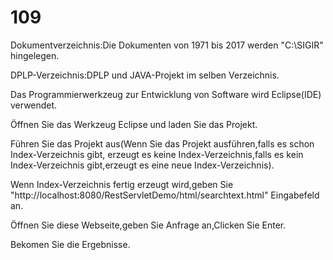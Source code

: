 # 109
Dokumentverzeichnis:Die Dokumenten von 1971 bis 2017 werden "C:\SIGIR" hingelegen.

DPLP-Verzeichnis:DPLP und JAVA-Projekt im selben Verzeichnis.

Das Programmierwerkzeug zur Entwicklung von Software wird Eclipse(IDE) verwendet.

Öffnen Sie das Werkzeug Eclipse und laden Sie das Projekt.

Führen Sie das Projekt aus(Wenn Sie das Projekt ausführen,falls es schon Index-Verzeichnis gibt,
erzeugt es keine Index-Verzeichnis,falls es kein Index-Verzeichnis gibt,erzeugt es eine neue Index-Verzeichnis).

Wenn Index-Verzeichnis fertig erzeugt wird,geben Sie "http://localhost:8080/RestServletDemo/html/searchtext.html" Eingabefeld an.

Öffnen Sie diese Webseite,geben Sie Anfrage an,Clicken Sie Enter.

Bekomen Sie die Ergebnisse.
